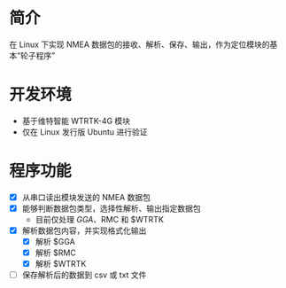 # 简介
在 Linux 下实现 NMEA 数据包的接收、解析、保存、输出，作为定位模块的基本“轮子程序”

# 开发环境
- 基于维特智能 WTRTK-4G 模块
- 仅在 Linux 发行版 Ubuntu 进行验证

# 程序功能
- [x] 从串口读出模块发送的 NMEA 数据包
- [x] 能够判断数据包类型，选择性解析、输出指定数据包
    - 目前仅处理 $GGA、$RMC 和 $WTRTK
- [x] 解析数据包内容，并实现格式化输出
    - [x] 解析 $GGA
    - [x] 解析 $RMC
    - [x] 解析 $WTRTK
- [ ] 保存解析后的数据到 csv 或 txt 文件